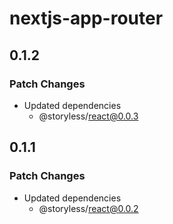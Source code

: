 # nextjs-app-router

## 0.1.2

### Patch Changes

- Updated dependencies
  - @storyless/react@0.0.3

## 0.1.1

### Patch Changes

- Updated dependencies
  - @storyless/react@0.0.2
